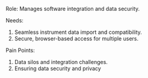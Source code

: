 Role: 
Manages software integration and data security.

Needs:
1. Seamless instrument data import and compatibility.
2. Secure, browser-based access for multiple users.

Pain Points:
1. Data silos and integration challenges.
2. Ensuring data security and privacy